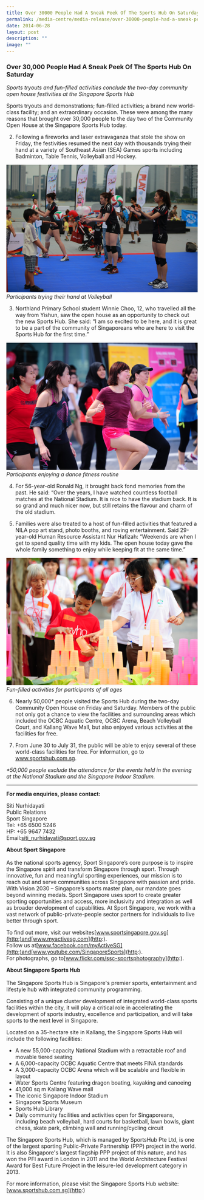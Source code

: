 ```yaml
---
title: Over 30000 People Had A Sneak Peek Of The Sports Hub On Saturday
permalink: /media-centre/media-release/over-30000-people-had-a-sneak-peek-of-the-sports-hub-on-saturday/
date: 2014-06-28
layout: post
description: ""
image: ""
---
```

### **Over 30,000 People Had A Sneak Peek Of The Sports Hub On Saturday**
_Sports tryouts and fun-filled activities conclude the two-day community open house festivities at the Singapore Sports Hub_  
  
Sports tryouts and demonstrations; fun-filled activities; a brand new world-class facility; and an extraordinary occasion. These were among the many reasons that brought over 30,000 people to the day two of the Community Open House at the Singapore Sports Hub today.   
  
2. Following a fireworks and laser extravaganza that stole the show on Friday, the festivities resumed the next day with thousands trying their hand at a variety of Southeast Asian (SEA) Games sports including Badminton, Table Tennis, Volleyball and Hockey.

![](/images/Media%20Centre/Media%20Release/2014/June/1%20%20Credit%20Sport%20Singapore-min.jpeg)
_Participants trying their hand at Volleyball_

  
3. Northland Primary School student Winnie Choo, 12, who travelled all the way from Yishun, saw the open house as an opportunity to check out the new Sports Hub. She said: “I am so excited to be here, and it is great to be a part of the community of Singaporeans who are here to visit the Sports Hub for the first time.”

![](/images/Media%20Centre/Media%20Release/2014/June/2%20%20Credit%20Sport%20Singapore-min.jpeg)
_Participants enjoying a dance fitness routine_

  
4. For 56-year-old Ronald Ng, it brought back fond memories from the past. He said: “Over the years, I have watched countless football matches at the National Stadium. It is nice to have the stadium back. It is so grand and much nicer now, but still retains the flavour and charm of the old stadium.  
  
5. Families were also treated to a host of fun-filled activities that featured a NILA pop art stand, photo booths, and roving entertainment. Said 29-year-old Human Resource Assistant Nur Hafizah: “Weekends are when I get to spend quality time with my kids. The open house today gave the whole family something to enjoy while keeping fit at the same time.”

![](/images/Media%20Centre/Media%20Release/2014/June/3%20%20Credit%20Sport%20Singapore-min.jpeg)
_Fun-filled activities for participants of all ages_

  
6. Nearly 50,000\* people visited the Sports Hub during the two-day Community Open House on Friday and Saturday. Members of the public not only got a chance to view the facilities and surrounding areas which included the OCBC Aquatic Centre, OCBC Arena, Beach Volleyball Court, and Kallang Wave Mall, but also enjoyed various activities at the facilities for free.  
  
7. From June 30 to July 31, the public will be able to enjoy several of these world-class facilities for free. For information, go to www.sportshub.com.sg.  
  
  
_\*50,000 people exclude the attendance for the events held in the evening at the National Stadium and the Singapore Indoor Stadium._  
  
---
  
**For media enquiries, please contact:**  
  
Siti Nurhidayati  
Public Relations<br>
Sport Singapore<br>
Tel: +65 6500 5246<br>
HP: +65 9647 7432<br>
Email:[siti\_nurhidayati@sport.gov.sg](http:)  
  
  
**About Sport Singapore**  
<br>
As the national sports agency, Sport Singapore’s core purpose is to inspire the Singapore spirit and transform Singapore through sport. Through innovative, fun and meaningful sporting experiences, our mission is to reach out and serve communities across Singapore with passion and pride. With Vision 2030 – Singapore’s sports master plan, our mandate goes beyond winning medals. Sport Singapore uses sport to create greater sporting opportunities and access, more inclusivity and integration as well as broader development of capabilities. At Sport Singapore, we work with a vast network of public-private-people sector partners for individuals to live better through sport.  
  
To find out more, visit our websites[www.sportsingapore.gov.sg](http:)and[www.myactivesg.com](http:).  
Follow us at[www.facebook.com/myActiveSG](http:)and[www.youtube.com/SingaporeSports](http:).  
For photographs, go to[www.flickr.com/ssc-sportsphotography](http:).  
  
  
**About Singapore Sports Hub**  
<br>
The Singapore Sports Hub is Singapore's premier sports, entertainment and lifestyle hub with integrated community programming.  
  
Consisting of a unique cluster development of integrated world-class sports facilities within the city, it will play a critical role in accelerating the development of sports industry, excellence and participation, and will take sports to the next level in Singapore.  
  
Located on a 35-hectare site in Kallang, the Singapore Sports Hub will include the following facilities:  

*   A new 55,000-capacity National Stadium with a retractable roof and movable tiered seating
*   A 6,000-capacity OCBC Aquatic Centre that meets FINA standards
*   A 3,000-capacity OCBC Arena which will be scalable and flexible in layout
*   Water Sports Centre featuring dragon boating, kayaking and canoeing
*   41,000 sq m Kallang Wave mall
*   The iconic Singapore Indoor Stadium
*   Singapore Sports Museum
*   Sports Hub Library
*   Daily community facilities and activities open for Singaporeans, including beach volleyball, hard courts for basketball, lawn bowls, giant chess, skate park, climbing wall and running/cycling circuit

The Singapore Sports Hub, which is managed by SportsHub Pte Ltd, is one of the largest sporting Public-Private Partnership (PPP) project in the world. It is also Singapore's largest flagship PPP project of this nature, and has won the PFI award in London in 2011 and the World Architecture Festival Award for Best Future Project in the leisure-led development category in 2013.  
  
For more information, please visit the Singapore Sports Hub website:[www.sportshub.com.sg](http:)